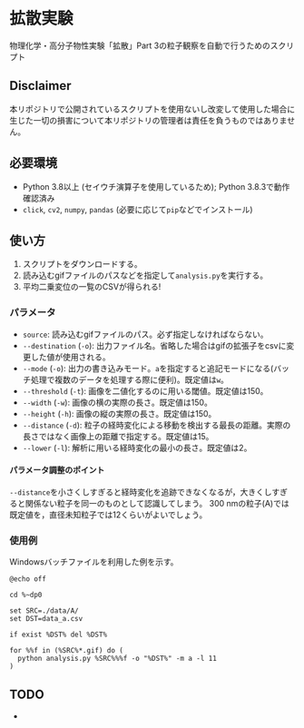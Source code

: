 
# 拡散実験

物理化学・高分子物性実験「拡散」Part 3の粒子観察を自動で行うためのスクリプト

## Disclaimer

本リポジトリで公開されているスクリプトを使用ないし改変して使用した場合に生じた一切の損害について本リポジトリの管理者は責任を負うものではありません。

## 必要環境

- Python 3.8以上 (セイウチ演算子を使用しているため); Python 3.8.3で動作確認済み
- `click`, `cv2`, `numpy`, `pandas` (必要に応じて`pip`などでインストール)

## 使い方

1. スクリプトをダウンロードする。
2. 読み込むgifファイルのパスなどを指定して`analysis.py`を実行する。
3. 平均二乗変位の一覧のCSVが得られる!

### パラメータ

- `source`: 読み込むgifファイルのパス。必ず指定しなければならない。
- `--destination` (`-o`): 出力ファイル名。省略した場合はgifの拡張子をcsvに変更した値が使用される。
- `--mode` (`-o`): 出力の書き込みモード。`a`を指定すると追記モードになる(バッチ処理で複数のデータを処理する際に便利)。既定値は`w`。
- `--threshold` (`-t`): 画像を二値化するのに用いる閾値。既定値は150。
- `--width` (`-w`): 画像の横の実際の長さ。既定値は150。
- `--height` (`-h`): 画像の縦の実際の長さ。既定値は150。
- `--distance` (`-d`): 粒子の経時変化による移動を検出する最長の距離。実際の長さではなく画像上の距離で指定する。既定値は15。
- `--lower` (`-l`): 解析に用いる経時変化の最小の長さ。既定値は2。

#### パラメータ調整のポイント

`--distance`を小さくしすぎると経時変化を追跡できなくなるが，大きくしすぎると関係ない粒子を同一のものとして認識してしまう。
300 nmの粒子(A)では既定値を，直径未知粒子では12くらいがよいでしょう。

### 使用例

Windowsバッチファイルを利用した例を示す。

```
@echo off

cd %~dp0

set SRC=./data/A/
set DST=data_a.csv

if exist %DST% del %DST%

for %%f in (%SRC%*.gif) do (
  python analysis.py %SRC%%%f -o "%DST%" -m a -l 11
)
```

## TODO

- ~~~複数の粒子が同一のものとして追跡され得るので，全体として整合性のある実装にしなければならない (`Particles.link_next`辺り)~~~
